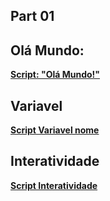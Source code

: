 ## Part 01
## Olá Mundo:
**[Script: "Olá Mundo!"](./1-%20Primeiros%20comandos%20em%20Python3/01olá-mundo.py)**
## Variavel
**[Script Variavel nome](./1-%20Primeiros%20comandos%20em%20Python3/02variavel.py)**
## Interatividade
**[Script Interatividade](./1-%20Primeiros%20comandos%20em%20Python3/03interatividade.py)**
